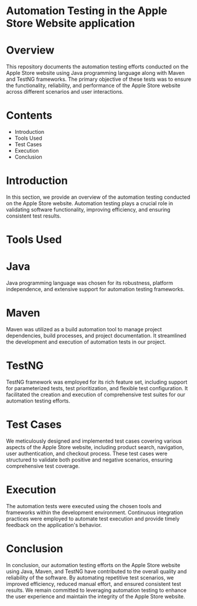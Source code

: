 # Automation Testing in the Apple Store Website application

# Overview
This repository documents the automation testing efforts conducted on the Apple Store website using Java programming language along with Maven and TestNG frameworks. The primary objective of these tests was to ensure the functionality, reliability, and performance of the Apple Store website across different scenarios and user interactions.

# Contents
* Introduction
* Tools Used
* Test Cases
* Execution
* Conclusion

# Introduction
In this section, we provide an overview of the automation testing conducted on the Apple Store website. Automation testing plays a crucial role in validating software functionality, improving efficiency, and ensuring consistent test results.

# Tools Used
# Java
Java programming language was chosen for its robustness, platform independence, and extensive support for automation testing frameworks.

# Maven
Maven was utilized as a build automation tool to manage project dependencies, build processes, and project documentation. It streamlined the development and execution of automation tests in our project.

# TestNG
TestNG framework was employed for its rich feature set, including support for parameterized tests, test prioritization, and flexible test configuration. It facilitated the creation and execution of comprehensive test suites for our automation testing efforts.

# Test Cases
We meticulously designed and implemented test cases covering various aspects of the Apple Store website, including product search, navigation, user authentication, and checkout process. These test cases were structured to validate both positive and negative scenarios, ensuring comprehensive test coverage.

# Execution
The automation tests were executed using the chosen tools and frameworks within the development environment. Continuous integration practices were employed to automate test execution and provide timely feedback on the application's behavior.

# Conclusion
In conclusion, our automation testing efforts on the Apple Store website using Java, Maven, and TestNG have contributed to the overall quality and reliability of the software. By automating repetitive test scenarios, we improved efficiency, reduced manual effort, and ensured consistent test results. We remain committed to leveraging automation testing to enhance the user experience and maintain the integrity of the Apple Store website.

